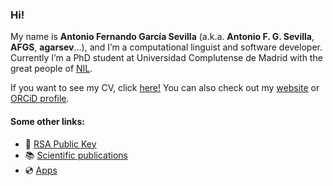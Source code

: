 ### Hi!

My name is __Antonio Fernando García Sevilla__ (a.k.a. __Antonio F. G. Sevilla__, __AFGS__, __agarsev__...), and I’m a computational linguist and software developer. Currently I’m a PhD student at Universidad Complutense de Madrid with the great people of [NIL](http://nil.fdi.ucm.es/). 

If you want to see my CV, click [here!](https://garciasevilla.com/cv.html) You can also check out my [website](https://garciasevilla.com) or [ORCiD profile](https://orcid.org/0000-0001-9025-1724e).

#### Some other links:

- :key: [RSA Public Key](https://garciasevilla.com/afgs.asc)
- :books: [Scientific publications](https://garciasevilla.com/biblio)
- :cd: [Apps](https://garciasevilla.com/apps)
